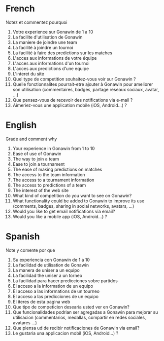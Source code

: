 French
===========

Notez et commentez pourquoi

1. Votre experience sur Gonawin de 1 a 10
2. La facilite d'utilisation de Gonawin
3. La maniere de joindre une team
4. La facilité à joindre un tournoi
5. La facilité à faire des predictions sur les matches
6. L'acces aux informations de votre équipe
7. L'acces aux informations d'un tournoi
8. L'acces aux predictions d'une equipe
9. L'interet du site
10. Quel type de competition souhaitez-vous voir sur Gonawin ?
11. Quelle fonctionnalites pourrait-etre ajouter à Gonawin pour ameliorer son utilisation (commentaires, badges, partage reseaux sociaux, avatar, ...)
12. Que pensez-vous de recevoir des notifications via e-mail ?
13. Aimeriez-vous une application mobile (iOS, Android...) ?

English
=========

Grade and comment why

1. Your experience in Gonawin from 1 to 10
2. Ease of use of Gonawin
3. The way to join a team
4. Ease to join a tournament
5. The ease of making predictions on matches
6. The access to the team information
7. The access to a tournament information
8. The access to predictions of a team
9. The interest of the web site
10. What kind of competition do you want to see on Gonawin?
11. What functionality could be added to Gonawin to improve its use (comments, badges, sharing in social networks, avatars, ...)
12. Would you like to get email notifications via email?
13. Would you like a mobile app (iOS, Android...) ?

Spanish
=========

Note y comente por que

1. Su experiencia con Gonawin de 1 a 10
2. La facilidad de utilisation de Gonawin
3. La manera de uniser a un equipo
4. La facilidad the uniser a un torneo
5. La facilidad para hacer predicciones sobre partidos
6. El acceso a la information de un equipo
7. El acceso a las informations de un tourneo
8. El acceso a las predicciones de un equipo
9. El iteres de esta pagina web
10. Que tipo de competicion desearia usted ver en Gonawin?
11. Que funcionalidades podrian ser agregadas a Gonawin para mejorar su utilisacion (commentarios, medallas, compartir en redes sociales, avatares ...) 
12. Que piensa ud de recibir notificaciones de Gonawin via email?
13. Le gustaria una applicacion mobil (iOS, Android...) ?
